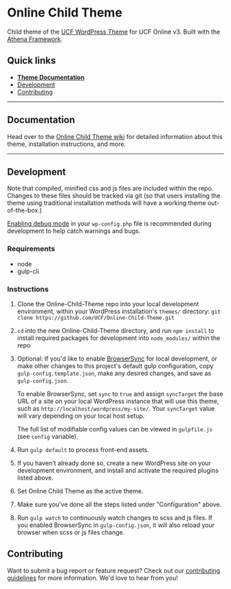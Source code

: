# Online Child Theme

Child theme of the [UCF WordPress Theme](https://github.com/UCF/UCF-WordPress-Theme) for UCF Online v3.  Built with the [Athena Framework](https://ucf.github.io/Athena-Framework/).

## Quick links

* [**Theme Documentation**](https://github.com/UCF/Online-Child-Theme/wiki)
* [Development](#development)
* [Contributing](#contributing)

-----

## Documentation

Head over to the [Online Child Theme wiki](https://github.com/UCF/Online-Child-Theme/wiki) for detailed information about this theme, installation instructions, and more.

-----

## Development

Note that compiled, minified css and js files are included within the repo.  Changes to these files should be tracked via git (so that users installing the theme using traditional installation methods will have a working theme out-of-the-box.)

[Enabling debug mode](https://codex.wordpress.org/Debugging_in_WordPress) in your `wp-config.php` file is recommended during development to help catch warnings and bugs.

### Requirements
* node
* gulp-cli

### Instructions
1. Clone the Online-Child-Theme repo into your local development environment, within your WordPress installation's `themes/` directory: `git clone https://github.com/UCF/Online-Child-Theme.git`
2. `cd` into the new Online-Child-Theme directory, and run `npm install` to install required packages for development into `node_modules/` within the repo
3. Optional: If you'd like to enable [BrowserSync](https://browsersync.io) for local development, or make other changes to this project's default gulp configuration, copy `gulp-config.template.json`, make any desired changes, and save as `gulp-config.json`.

    To enable BrowserSync, set `sync` to `true` and assign `syncTarget` the base URL of a site on your local WordPress instance that will use this theme, such as `http://localhost/wordpress/my-site/`.  Your `syncTarget` value will vary depending on your local host setup.

    The full list of modifiable config values can be viewed in `gulpfile.js` (see `config` variable).
3. Run `gulp default` to process front-end assets.
4. If you haven't already done so, create a new WordPress site on your development environment, and install and activate the required plugins listed above.
5. Set Online Child Theme as the active theme.
6. Make sure you've done all the steps listed under "Configuration" above.
7. Run `gulp watch` to continuously watch changes to scss and js files.  If you enabled BrowserSync in `gulp-config.json`, it will also reload your browser when scss or js files change.


## Contributing

Want to submit a bug report or feature request?  Check out our [contributing guidelines](https://github.com/UCF/Online-Child-Theme/blob/master/CONTRIBUTING.md) for more information.  We'd love to hear from you!
